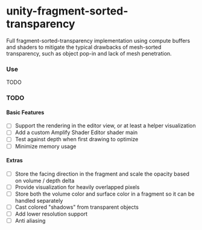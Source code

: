 # unity-fragment-sorted-transparency

Full fragment-sorted-transparency implementation using compute buffers and shaders to mitigate the typical drawbacks of mesh-sorted transparency, such as object pop-in and lack of mesh penetration. 

### Use
TODO

### TODO
#### Basic Features
- [ ] Support the rendering in the editor view, or at least a helper visualization
- [ ] Add a custom Amplify Shader Editor shader main
- [ ] Test against depth when first drawing to optimize
- [ ] Minimize memory usage 

#### Extras
- [ ] Store the facing direction in the fragment and scale the opacity based on volume / depth delta
- [ ] Provide visualization for heavily overlapped pixels
- [ ] Store both the volume color and surface color in a fragment so it can be handled separately
- [ ] Cast colored "shadows" from transparent objects
- [ ] Add lower resolution support
- [ ] Anti aliasing

